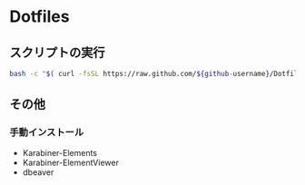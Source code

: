 # Dotfiles

## スクリプトの実行

```sh
bash -c "$( curl -fsSL https://raw.github.com/${github-username}/Dotfiles/main/setup.sh )"

```

## その他
### 手動インストール
- Karabiner-Elements
- Karabiner-ElementViewer
- dbeaver